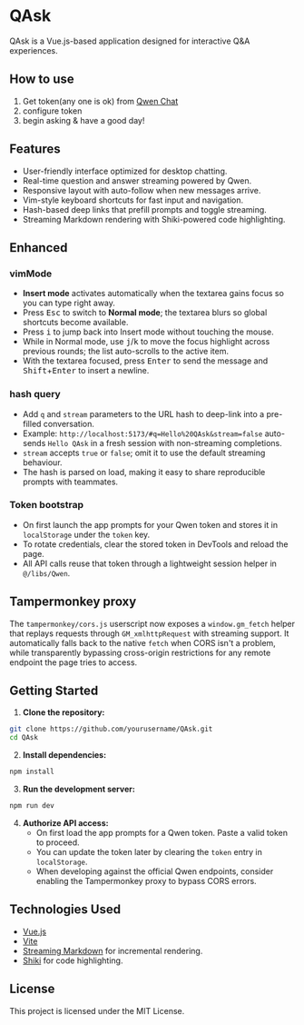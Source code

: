 # QAsk

QAsk is a Vue.js-based application designed for interactive Q&A experiences.

## How to use

1. Get token(any one is ok) from [Qwen Chat](chat.qwen.ai)
2. configure token
3. begin asking & have a good day!

## Features

- User-friendly interface optimized for desktop chatting.
- Real-time question and answer streaming powered by Qwen.
- Responsive layout with auto-follow when new messages arrive.
- Vim-style keyboard shortcuts for fast input and navigation.
- Hash-based deep links that prefill prompts and toggle streaming.
- Streaming Markdown rendering with Shiki-powered code highlighting.

## Enhanced

### vimMode

- **Insert mode** activates automatically when the textarea gains focus so you can type right away.
- Press <kbd>Esc</kbd> to switch to **Normal mode**; the textarea blurs so global shortcuts become available.
- Press <kbd>i</kbd> to jump back into Insert mode without touching the mouse.
- While in Normal mode, use <kbd>j</kbd>/<kbd>k</kbd> to move the focus highlight across previous rounds; the list auto-scrolls to the active item.
- With the textarea focused, press <kbd>Enter</kbd> to send the message and <kbd>Shift</kbd>+<kbd>Enter</kbd> to insert a newline.

### hash query

- Add `q` and `stream` parameters to the URL hash to deep-link into a pre-filled conversation.
- Example: `http://localhost:5173/#q=Hello%20QAsk&stream=false` auto-sends `Hello QAsk` in a fresh session with non-streaming completions.
- `stream` accepts `true` or `false`; omit it to use the default streaming behaviour.
- The hash is parsed on load, making it easy to share reproducible prompts with teammates.

### Token bootstrap

- On first launch the app prompts for your Qwen token and stores it in `localStorage` under the `token` key.
- To rotate credentials, clear the stored token in DevTools and reload the page.
- All API calls reuse that token through a lightweight session helper in `@/libs/Qwen`.

## Tampermonkey proxy

The `tampermonkey/cors.js` userscript now exposes a `window.gm_fetch` helper that replays requests through `GM_xmlhttpRequest` with streaming support. It automatically falls back to the native `fetch` when CORS isn't a problem, while transparently bypassing cross-origin restrictions for any remote endpoint the page tries to access.

## Getting Started

1. **Clone the repository:**

```bash
git clone https://github.com/yourusername/QAsk.git
cd QAsk
```

2. **Install dependencies:**

```bash
npm install
```

3. **Run the development server:**

```bash
npm run dev
```

4. **Authorize API access:**
   - On first load the app prompts for a Qwen token. Paste a valid token to proceed.
   - You can update the token later by clearing the `token` entry in `localStorage`.
   - When developing against the official Qwen endpoints, consider enabling the Tampermonkey proxy to bypass CORS errors.

## Technologies Used

- [Vue.js](https://vuejs.org/)
- [Vite](https://vitejs.dev/)
- [Streaming Markdown](https://github.com/lepture/streaming-markdown) for incremental rendering.
- [Shiki](https://shiki.style/) for code highlighting.

## License

This project is licensed under the MIT License.
